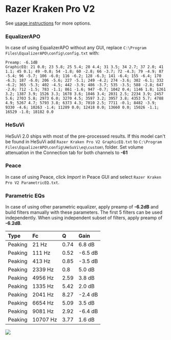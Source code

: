 # Razer Kraken Pro V2
See [usage instructions](https://github.com/jaakkopasanen/AutoEq#usage) for more options.

### EqualizerAPO
In case of using EqualizerAPO without any GUI, replace `C:\Program Files\EqualizerAPO\config\config.txt`
with:
```
Preamp: -6.1dB
GraphicEQ: 21 0.0; 23 5.8; 25 5.4; 28 4.4; 31 3.5; 34 2.7; 37 2.0; 41 1.1; 45 0.1; 49 -0.8; 54 -1.8; 60 -2.8; 66 -3.7; 72 -4.3; 79 -4.9; 87 -5.4; 96 -5.7; 106 -6.0; 116 -6.2; 128 -6.3; 141 -6.4; 155 -6.4; 170 -6.3; 187 -6.0; 206 -5.6; 227 -5.1; 249 -4.2; 274 -3.6; 302 -6.1; 332 -6.2; 365 -5.3; 402 -4.5; 442 -3.9; 486 -3.7; 535 -3.5; 588 -2.8; 647 -2.6; 712 -1.5; 783 -1.1; 861 -1.6; 947 -0.7; 1042 0.4; 1146 1.8; 1261 3.2; 1387 3.9; 1526 3.3; 1678 3.6; 1846 3.4; 2031 2.5; 2234 3.9; 2457 5.6; 2703 5.8; 2973 6.0; 3270 4.5; 3597 3.2; 3957 3.8; 4353 5.7; 4788 4.9; 5267 4.7; 5793 3.8; 6373 4.3; 7010 2.5; 7711 -0.1; 8482 -3.9; 9330 -4.6; 10263 -1.4; 11289 0.0; 12418 0.0; 13660 0.0; 15026 -1.1; 16529 -1.0; 18182 0.0
```

### HeSuVi
HeSuVi 2.0 ships with most of the pre-processed results. If this model can't be found in HeSuVi add
`Razer Kraken Pro V2 GraphicEQ.txt` to `C:\Program Files\EqualizerAPO\config\HeSuVi\eq\custom\` folder.
Set volume attenuation in the Connection tab for both channels to **-61**

### Peace
In case of using Peace, click *Import* in Peace GUI and select `Razer Kraken Pro V2 ParametricEQ.txt`.

### Parametric EQs
In case of using other parametric equalizer, apply preamp of **-6.2dB** and build filters manually
with these parameters. The first 5 filters can be used independently.
When using independent subset of filters, apply preamp of **-6.2dB**.

| Type    | Fc       |    Q | Gain    |
|:--------|:---------|:-----|:--------|
| Peaking | 21 Hz    | 0.74 | 6.8 dB  |
| Peaking | 111 Hz   | 0.52 | -6.5 dB |
| Peaking | 413 Hz   | 0.85 | -3.5 dB |
| Peaking | 2339 Hz  | 0.8  | 5.0 dB  |
| Peaking | 4956 Hz  | 2.59 | 3.8 dB  |
| Peaking | 1335 Hz  | 5.42 | 2.0 dB  |
| Peaking | 2041 Hz  | 8.27 | -2.4 dB |
| Peaking | 6654 Hz  | 5.09 | 3.5 dB  |
| Peaking | 9081 Hz  | 2.92 | -6.4 dB |
| Peaking | 10707 Hz | 3.77 | 1.6 dB  |

![](https://raw.githubusercontent.com/jaakkopasanen/AutoEq/master/results/rtings/avg/Razer%20Kraken%20Pro%20V2/Razer%20Kraken%20Pro%20V2.png)